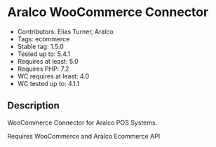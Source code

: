 # Aralco WooCommerce Connector

- Contributors: Elias Turner, Aralco
- Tags: ecommerce
- Stable tag: 1.5.0
- Tested up to: 5.4.1
- Requires at least: 5.0
- Requires PHP: 7.2
- WC requires at least: 4.0
- WC tested up to: 4.1.1

## Description

WooCommerce Connector for Aralco POS Systems.

Requires WooCommerce and Aralco Ecommerce API
